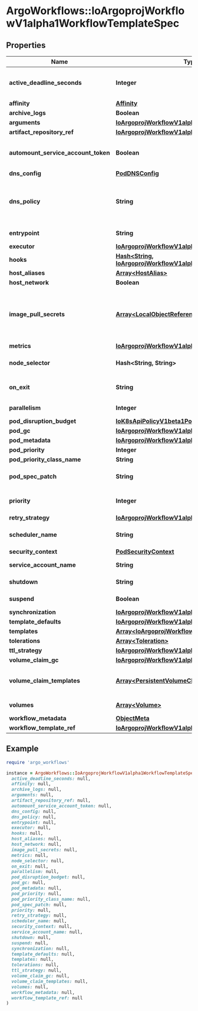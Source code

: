 # ArgoWorkflows::IoArgoprojWorkflowV1alpha1WorkflowTemplateSpec

## Properties

| Name | Type | Description | Notes |
| ---- | ---- | ----------- | ----- |
| **active_deadline_seconds** | **Integer** | Optional duration in seconds relative to the workflow start time which the workflow is allowed to run before the controller terminates the io.argoproj.workflow.v1alpha1. A value of zero is used to terminate a Running workflow | [optional] |
| **affinity** | [**Affinity**](Affinity.md) |  | [optional] |
| **archive_logs** | **Boolean** | ArchiveLogs indicates if the container logs should be archived | [optional] |
| **arguments** | [**IoArgoprojWorkflowV1alpha1Arguments**](IoArgoprojWorkflowV1alpha1Arguments.md) |  | [optional] |
| **artifact_repository_ref** | [**IoArgoprojWorkflowV1alpha1ArtifactRepositoryRef**](IoArgoprojWorkflowV1alpha1ArtifactRepositoryRef.md) |  | [optional] |
| **automount_service_account_token** | **Boolean** | AutomountServiceAccountToken indicates whether a service account token should be automatically mounted in pods. ServiceAccountName of ExecutorConfig must be specified if this value is false. | [optional] |
| **dns_config** | [**PodDNSConfig**](PodDNSConfig.md) |  | [optional] |
| **dns_policy** | **String** | Set DNS policy for the pod. Defaults to \&quot;ClusterFirst\&quot;. Valid values are &#39;ClusterFirstWithHostNet&#39;, &#39;ClusterFirst&#39;, &#39;Default&#39; or &#39;None&#39;. DNS parameters given in DNSConfig will be merged with the policy selected with DNSPolicy. To have DNS options set along with hostNetwork, you have to specify DNS policy explicitly to &#39;ClusterFirstWithHostNet&#39;. | [optional] |
| **entrypoint** | **String** | Entrypoint is a template reference to the starting point of the io.argoproj.workflow.v1alpha1. | [optional] |
| **executor** | [**IoArgoprojWorkflowV1alpha1ExecutorConfig**](IoArgoprojWorkflowV1alpha1ExecutorConfig.md) |  | [optional] |
| **hooks** | [**Hash&lt;String, IoArgoprojWorkflowV1alpha1LifecycleHook&gt;**](IoArgoprojWorkflowV1alpha1LifecycleHook.md) | Hooks holds the lifecycle hook which is invoked at lifecycle of step, irrespective of the success, failure, or error status of the primary step | [optional] |
| **host_aliases** | [**Array&lt;HostAlias&gt;**](HostAlias.md) |  | [optional] |
| **host_network** | **Boolean** | Host networking requested for this workflow pod. Default to false. | [optional] |
| **image_pull_secrets** | [**Array&lt;LocalObjectReference&gt;**](LocalObjectReference.md) | ImagePullSecrets is a list of references to secrets in the same namespace to use for pulling any images in pods that reference this ServiceAccount. ImagePullSecrets are distinct from Secrets because Secrets can be mounted in the pod, but ImagePullSecrets are only accessed by the kubelet. More info: https://kubernetes.io/docs/concepts/containers/images/#specifying-imagepullsecrets-on-a-pod | [optional] |
| **metrics** | [**IoArgoprojWorkflowV1alpha1Metrics**](IoArgoprojWorkflowV1alpha1Metrics.md) |  | [optional] |
| **node_selector** | **Hash&lt;String, String&gt;** | NodeSelector is a selector which will result in all pods of the workflow to be scheduled on the selected node(s). This is able to be overridden by a nodeSelector specified in the template. | [optional] |
| **on_exit** | **String** | OnExit is a template reference which is invoked at the end of the workflow, irrespective of the success, failure, or error of the primary io.argoproj.workflow.v1alpha1. | [optional] |
| **parallelism** | **Integer** | Parallelism limits the max total parallel pods that can execute at the same time in a workflow | [optional] |
| **pod_disruption_budget** | [**IoK8sApiPolicyV1beta1PodDisruptionBudgetSpec**](IoK8sApiPolicyV1beta1PodDisruptionBudgetSpec.md) |  | [optional] |
| **pod_gc** | [**IoArgoprojWorkflowV1alpha1PodGC**](IoArgoprojWorkflowV1alpha1PodGC.md) |  | [optional] |
| **pod_metadata** | [**IoArgoprojWorkflowV1alpha1Metadata**](IoArgoprojWorkflowV1alpha1Metadata.md) |  | [optional] |
| **pod_priority** | **Integer** | Priority to apply to workflow pods. | [optional] |
| **pod_priority_class_name** | **String** | PriorityClassName to apply to workflow pods. | [optional] |
| **pod_spec_patch** | **String** | PodSpecPatch holds strategic merge patch to apply against the pod spec. Allows parameterization of container fields which are not strings (e.g. resource limits). | [optional] |
| **priority** | **Integer** | Priority is used if controller is configured to process limited number of workflows in parallel. Workflows with higher priority are processed first. | [optional] |
| **retry_strategy** | [**IoArgoprojWorkflowV1alpha1RetryStrategy**](IoArgoprojWorkflowV1alpha1RetryStrategy.md) |  | [optional] |
| **scheduler_name** | **String** | Set scheduler name for all pods. Will be overridden if container/script template&#39;s scheduler name is set. Default scheduler will be used if neither specified. | [optional] |
| **security_context** | [**PodSecurityContext**](PodSecurityContext.md) |  | [optional] |
| **service_account_name** | **String** | ServiceAccountName is the name of the ServiceAccount to run all pods of the workflow as. | [optional] |
| **shutdown** | **String** | Shutdown will shutdown the workflow according to its ShutdownStrategy | [optional] |
| **suspend** | **Boolean** | Suspend will suspend the workflow and prevent execution of any future steps in the workflow | [optional] |
| **synchronization** | [**IoArgoprojWorkflowV1alpha1Synchronization**](IoArgoprojWorkflowV1alpha1Synchronization.md) |  | [optional] |
| **template_defaults** | [**IoArgoprojWorkflowV1alpha1Template**](IoArgoprojWorkflowV1alpha1Template.md) |  | [optional] |
| **templates** | [**Array&lt;IoArgoprojWorkflowV1alpha1Template&gt;**](IoArgoprojWorkflowV1alpha1Template.md) | Templates is a list of workflow templates used in a workflow | [optional] |
| **tolerations** | [**Array&lt;Toleration&gt;**](Toleration.md) | Tolerations to apply to workflow pods. | [optional] |
| **ttl_strategy** | [**IoArgoprojWorkflowV1alpha1TTLStrategy**](IoArgoprojWorkflowV1alpha1TTLStrategy.md) |  | [optional] |
| **volume_claim_gc** | [**IoArgoprojWorkflowV1alpha1VolumeClaimGC**](IoArgoprojWorkflowV1alpha1VolumeClaimGC.md) |  | [optional] |
| **volume_claim_templates** | [**Array&lt;PersistentVolumeClaim&gt;**](PersistentVolumeClaim.md) | VolumeClaimTemplates is a list of claims that containers are allowed to reference. The Workflow controller will create the claims at the beginning of the workflow and delete the claims upon completion of the workflow | [optional] |
| **volumes** | [**Array&lt;Volume&gt;**](Volume.md) | Volumes is a list of volumes that can be mounted by containers in a io.argoproj.workflow.v1alpha1. | [optional] |
| **workflow_metadata** | [**ObjectMeta**](ObjectMeta.md) |  | [optional] |
| **workflow_template_ref** | [**IoArgoprojWorkflowV1alpha1WorkflowTemplateRef**](IoArgoprojWorkflowV1alpha1WorkflowTemplateRef.md) |  | [optional] |

## Example

```ruby
require 'argo_workflows'

instance = ArgoWorkflows::IoArgoprojWorkflowV1alpha1WorkflowTemplateSpec.new(
  active_deadline_seconds: null,
  affinity: null,
  archive_logs: null,
  arguments: null,
  artifact_repository_ref: null,
  automount_service_account_token: null,
  dns_config: null,
  dns_policy: null,
  entrypoint: null,
  executor: null,
  hooks: null,
  host_aliases: null,
  host_network: null,
  image_pull_secrets: null,
  metrics: null,
  node_selector: null,
  on_exit: null,
  parallelism: null,
  pod_disruption_budget: null,
  pod_gc: null,
  pod_metadata: null,
  pod_priority: null,
  pod_priority_class_name: null,
  pod_spec_patch: null,
  priority: null,
  retry_strategy: null,
  scheduler_name: null,
  security_context: null,
  service_account_name: null,
  shutdown: null,
  suspend: null,
  synchronization: null,
  template_defaults: null,
  templates: null,
  tolerations: null,
  ttl_strategy: null,
  volume_claim_gc: null,
  volume_claim_templates: null,
  volumes: null,
  workflow_metadata: null,
  workflow_template_ref: null
)
```

